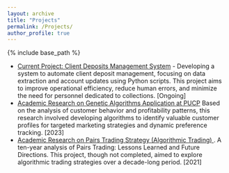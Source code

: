 ```yaml
---
layout: archive
title: "Projects"
permalink: /Projects/
author_profile: true
---
```


{% include base_path %}

*  [Current Project: Client Deposits Management System](https://github.com/sebastianquispearias/client-deposit-system) - Developing a system to automate client deposit management, focusing on data extraction and account updates using Python scripts. This project aims to improve operational efficiency, reduce human errors, and minimize the need for personnel dedicated to collections. [Ongoing]
* [Academic Research on Genetic Algorithms Application at PUCP](https://github.com/sebastianquispearias/genetic-algorithms-in-marketing) Based on the analysis of customer behavior and profitability patterns, this research involved developing algorithms to identify valuable customer profiles for targeted marketing strategies and dynamic preference tracking. [2023]
* [Academic Research on Pairs Trading Strategy (Algorithmic Trading) ](https://github.com/your-third-github-repo-link). A ten-year analysis of Pairs Trading: Lessons Learned and Future Directions. This project, though not completed, aimed to explore algorithmic trading strategies over a decade-long period. [2021]
